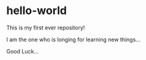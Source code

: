 # hello-world
This is my first ever repository!

I am the one who is longing for learning new things...

Good Luck...
